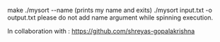 make
./mysort --name (prints my name and exits)
./mysort input.txt -o output.txt
please do not add name argument while spinning execution.

In collaboration with : https://github.com/shreyas-gopalakrishna
